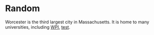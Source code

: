 # Random

Worcester is the third largest city in Massachusetts. It is home to many universities, including [WPI](aboutWPI.md),
[test](goat.md).